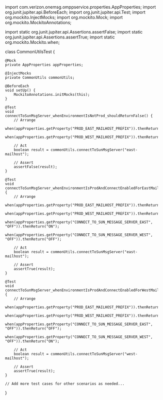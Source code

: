 import com.verizon.onemsg.omppservice.properties.AppProperties;
import org.junit.jupiter.api.BeforeEach;
import org.junit.jupiter.api.Test;
import org.mockito.InjectMocks;
import org.mockito.Mock;
import org.mockito.MockitoAnnotations;

import static org.junit.jupiter.api.Assertions.assertFalse;
import static org.junit.jupiter.api.Assertions.assertTrue;
import static org.mockito.Mockito.when;

class CommonUtilsTest {

    @Mock
    private AppProperties appProperties;

    @InjectMocks
    private CommonUtils commonUtils;

    @BeforeEach
    void setUp() {
        MockitoAnnotations.initMocks(this);
    }

    @Test
    void connectToSunMsgServer_whenEnvironmentIsNotProd_shouldReturnFalse() {
        // Arrange
        when(appProperties.getProperty("PROD_EAST_MAILHOST_PREFIX")).thenReturn("east");
        when(appProperties.getProperty("PROD_WEST_MAILHOST_PREFIX")).thenReturn("west");

        // Act
        boolean result = commonUtils.connectToSunMsgServer("east-mailhost");

        // Assert
        assertFalse(result);
    }

    @Test
    void connectToSunMsgServer_whenEnvironmentIsProdAndConnectEnabledForEastMailhost_shouldReturnTrue() {
        // Arrange
        when(appProperties.getProperty("PROD_EAST_MAILHOST_PREFIX")).thenReturn("east");
        when(appProperties.getProperty("PROD_WEST_MAILHOST_PREFIX")).thenReturn("west");
        when(appProperties.getProperty("CONNECT_TO_SUN_MESSAGE_SERVER_EAST", "OFF")).thenReturn("ON");
        when(appProperties.getProperty("CONNECT_TO_SUN_MESSAGE_SERVER_WEST", "OFF")).thenReturn("OFF");

        // Act
        boolean result = commonUtils.connectToSunMsgServer("east-mailhost");

        // Assert
        assertTrue(result);
    }

    @Test
    void connectToSunMsgServer_whenEnvironmentIsProdAndConnectEnabledForWestMailhost_shouldReturnTrue() {
        // Arrange
        when(appProperties.getProperty("PROD_EAST_MAILHOST_PREFIX")).thenReturn("east");
        when(appProperties.getProperty("PROD_WEST_MAILHOST_PREFIX")).thenReturn("west");
        when(appProperties.getProperty("CONNECT_TO_SUN_MESSAGE_SERVER_EAST", "OFF")).thenReturn("OFF");
        when(appProperties.getProperty("CONNECT_TO_SUN_MESSAGE_SERVER_WEST", "OFF")).thenReturn("ON");

        // Act
        boolean result = commonUtils.connectToSunMsgServer("west-mailhost");

        // Assert
        assertTrue(result);
    }

    // Add more test cases for other scenarios as needed...
}
